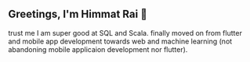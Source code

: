 ## Greetings, I'm Himmat Rai 👋
trust me I am super good at SQL and Scala.
finally moved on from flutter and mobile app development towards web and machine learning (not abandoning mobile applicaion development nor flutter).
